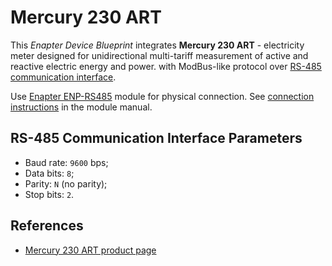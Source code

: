 # Mercury 230 ART

This _Enapter Device Blueprint_ integrates **Mercury 230 ART** - electricity meter designed for unidirectional multi-tariff measurement of active and reactive electric energy and power. with ModBus-like protocol over [RS-485 communication interface](https://developers.enapter.com/docs/reference/ucm/rs485).

Use [Enapter ENP-RS485](https://handbook.enapter.com/modules/ENP-RS485/ENP-RS485.html) module for physical connection. See [connection instructions](https://handbook.enapter.com/modules/ENP-RS485/ENP-RS485.html#connection-example) in the module manual.

## RS-485 Communication Interface Parameters

- Baud rate: `9600` bps;
- Data bits: `8`;
- Parity: `N` (no parity);
- Stop bits: `2`.

## References

- [Mercury 230 ART product page](https://www.incotex.com/en/catalog/electricity-meter/three-phase-multitariff/mercury-230-art/)
